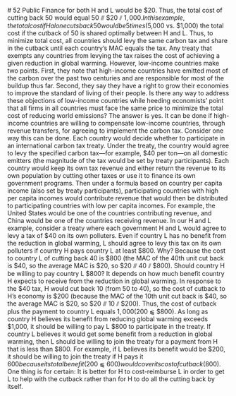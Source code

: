\# 52 Public Finance for both H and L would be $20. Thus, the total cost of cutting back 50 would equal 50 ⫻ $20 ⫽ $1,000. In this example, the total cost if H alone cuts back 50 would be 5 times ($5,000 vs. $1,000) the total cost if the cutback of 50 is shared optimally between H and L. Thus, to minimize total cost, all countries should levy the same carbon tax and share in the cutback until each country’s MAC equals the tax. Any treaty that exempts any countries from levying the tax raises the cost of achieving a given reduction in global warming. However, low-income countries make two points. First, they note that high-income countries have emitted most of the carbon over the past two centuries and are responsible for most of the buildup thus far. Second, they say they have a right to grow their economies to improve the standard of living of their people. Is there any way to address these objections of low-income countries while heeding economists’ point that all firms in all countries must face the same price to minimize the total cost of reducing world emissions? The answer is yes. It can be done if high-income countries are willing to compensate low-income countries, through revenue transfers, for agreeing to implement the carbon tax. Consider one way this can be done. Each country would decide whether to participate in an international carbon tax treaty. Under the treaty, the country would agree to levy the specified carbon tax—for example, $40 per ton—on all domestic emitters (the magnitude of the tax would be set by treaty participants). Each country would keep its own tax revenue and either return the revenue to its own population by cutting other taxes or use it to finance its own government programs. Then under a formula based on country per capita income (also set by treaty participants), participating countries with high per capita incomes would contribute revenue that would then be distributed to participating countries with low per capita incomes. For example, the United States would be one of the countries contributing revenue, and China would be one of the countries receiving revenue. In our H and L example, consider a treaty where each government H and L would agree to levy a tax of $40 on its own polluters. Even if country L has no benefit from the reduction in global warming, L should agree to levy this tax on its own polluters if country H pays country L at least $800. Why? Because the cost to country L of cutting back 40 is $800 (the MAC of the 40th unit cut back is $40, so the average MAC is $20, so $20 ⫻ 40 ⫽ $800). Should country H be willing to pay country L $800? It depends on how much benefit country H expects to receive from the reduction in global warming. In response to the $40 tax, H would cut back 10 (from 50 to 40), so the cost of cutback to H’s economy is $200 (because the MAC of the 10th unit cut back is $40, so the average MAC is $20, so $20 ⫻ 10 ⫽ $200). Thus, the cost of cutback plus the payment to country L equals $1,000 ($200 ⫹ $800). As long as country H believes its benefit from reducing global warming exceeds $1,000, it should be willing to pay L $800 to participate in the treaty. If country L believes it would get some benefit from a reduction in global warming, then L should be willing to join the treaty for a payment from H that is less than $800. For example, if L believes its benefit would be $200, it should be willing to join the treaty if H pays it $600 because its total benefit ($200 ⫹ $600) would cover its cost of cutback ($800). One thing is for certain: It is better for H to cost-reimburse L in order to get L to help with the cutback rather than for H to do all the cutting back by itself.
